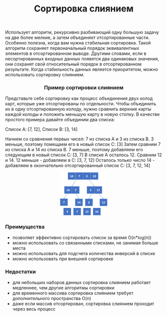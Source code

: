 <h1 align="center">Сортировка слиянием</h1></br>

Использует алгоритм, рекурсивно разбивающий одну большую задачу на две более мелкие, а затем объединяет отсортированные части.
Особенно полезна, когда вам нужна стабильная сортировка. Такой алгоритм сохраняет первоначальный порядок эквивалентных элементов в отсортированном выводе. Другими словами, если в несортированных входных данных появятся два одинаковых значения, они сохранят свой относительный порядок в отсортированном результате. Когда стабильность данных является приоритетом, можно использовать сортировку слиянием.

<h3 align="center">Пример сортировки слиянием</h3>

Представьте себе сортировку как процесс объединения двух колод карт, которые уже отсортированы по отдельности.
Чтобы объединить их в одну отсортированную колоду, нужно сравнить верхние карты каждой колоды и положить меньшую карту в новую стопку.
В качестве простого примера давайте объединим два списка:

Список А: [7, 12], Список B: [3, 14]

Начнем со сравнения первых чисел: 7 из списка А и 3 из списка B.
3 меньше, поэтому помещаем его в новый список C: [3]
Затем сравним 7 из списка А и 14 из списка B.
7 меньше, поэтому добавляем его следующим в новый список C: [3, 7]
В списке А осталось 12. Сравним 12 и 14.
12 меньше - добавляем в C: [3, 7, 12]
Осталось только число 14 - добавляем в окончательно отсортированный список C: [3, 7, 12, 14]

<p align="center"><img src="https://github.com/daina-r/mergeSort/blob/main/src/merge_sort-top-down.PNG" alt="пример сортировки слиянием" width="30%"></p></b>

<h3>Преимущества</h3>

- позволяет эффективно сортировать список за время O(n*log(n))
- можно использовать со связанными списками, не занимая больше места
- можно использовать для подсчета количества инверсий в списке
- можно использовать при внешней сортировке

<h3>Недостатки</h3>

- для небольших наборов данных сортировка слиянием работает медленнее, чем другие алгоритмы сортировки
- для временного массива сортировка слиянием требует дополнительного пространства O(n)
- даже если массив отсортирован, сортировка слиянием проходит через весь процесс
